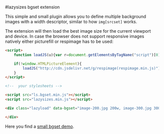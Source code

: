 #lazysizes bgset extension

This simple and small plugin allows you to define multiple background images with a width descriptor, similar to how ``img[srcset]`` works.

The extension will then load the best image size for the current viewport and device. In case the browser does not support responsive images natively either picturefill or respimage has to be used:

```html
<script>
    function loadJS(u){var r=document.getElementsByTagName("script")[0],s=document.createElement("script");s.src=u;r.parentNode.insertBefore(s,r);}

    if(!window.HTMLPictureElement){
        loadJS("http://cdn.jsdelivr.net/g/respimage(respimage.min.js)");
    }
</script>

<!--  your stylesheets -->

<script src="ls.bgset.min.js"></script>
<script src="lazysizes.min.js"></script>

<div class="lazyload" data-bgset="image-200.jpg 200w, image-300.jpg 300w, image-400.jpg 400w">

</div>
```

Here you find a [small bgset demo](http://jsfiddle.net/trixta/bfqqnosp/embedded/result/).
